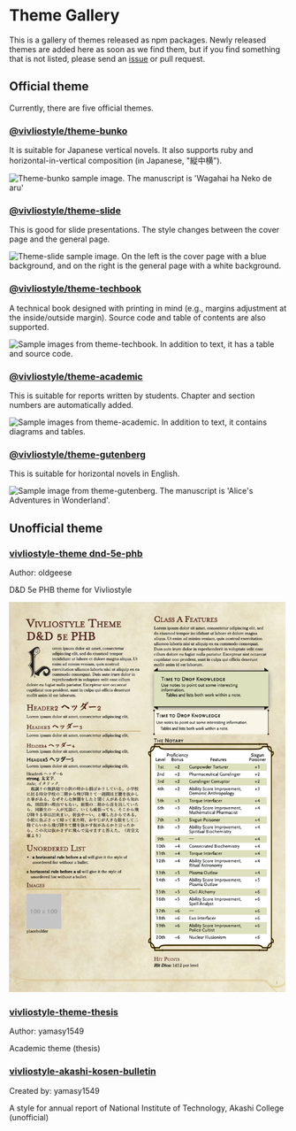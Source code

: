 # Theme Gallery

This is a gallery of themes released as npm packages. Newly released themes are added here as soon as we find them, but if you find something that is not listed, please send an [issue](https://github.com/vivliostyle/themes/issues) or pull request.

## Official theme

Currently, there are five official themes.

### [@vivliostyle/theme-bunko](https://www.npmjs.com/package/@vivliostyle/theme-bunko)

It is suitable for Japanese vertical novels. It also supports ruby and horizontal-in-vertical composition (in Japanese, "縦中横").

<img src="/assets/official-bunko.png" alt="Theme-bunko sample image. The manuscript is 'Wagahai ha Neko de aru'" style="max-width:500px">

### [@vivliostyle/theme-slide](https://www.npmjs.com/package/@vivliostyle/theme-slide)

This is good for slide presentations. The style changes between the cover page and the general page.

<img src="/assets/official-slide.png" alt="Theme-slide sample image. On the left is the cover page with a blue background, and on the right is the general page with a white background." style="max-width:500px">

### [@vivliostyle/theme-techbook](https://www.npmjs.com/package/@vivliostyle/theme-techbook)

A technical book designed with printing in mind (e.g., margins adjustment at the inside/outside margin). Source code and table of contents are also supported.

<img src="/assets/official-techbook.png" alt="Sample images from theme-techbook. In addition to text, it has a table and source code." style="max-width:500px">

### [@vivliostyle/theme-academic](https://www.npmjs.com/package/@vivliostyle/theme-academic)

This is suitable for reports written by students. Chapter and section numbers are automatically added.

<img src="/assets/official-academic.png" alt="Sample images from theme-academic. In addition to text, it contains diagrams and tables." style="max-width:500px">

### [@vivliostyle/theme-gutenberg](https://www.npmjs.com/package/@vivliostyle/theme-gutenberg)

This is suitable for horizontal novels in English.

<img src="/assets/official-gutenberg.png" alt="Sample image from theme-gutenberg. The manuscript is 'Alice's Adventures in Wonderland'." style="max-width:500px">

## Unofficial theme

### [vivliostyle-theme dnd-5e-phb](https://www.npmjs.com/package/vivliostyle-theme-dnd-5e-phb)

Author: oldgeese

D&D 5e PHB theme for Vivliostyle

<img src="https://raw.githubusercontent.com/oldgeese/vivliostyle-theme-dnd5e-phb/HEAD/example/sample.png" alt="" style="max-width:500px">

### [vivliostyle-theme-thesis](https://www.npmjs.com/package/vivliostyle-theme-thesis)

Author: yamasy1549

Academic theme (thesis)

### [vivliostyle-akashi-kosen-bulletin](https://www.npmjs.com/package/vivliostyle-akashi-kosen-bulletin)

Created by: yamasy1549

A style for annual report of National Institute of Technology, Akashi College (unofficial)
